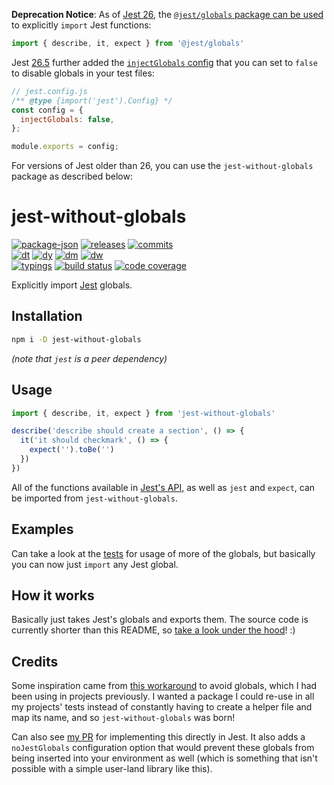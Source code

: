 **Deprecation Notice**: As of [Jest 26](https://jestjs.io/blog/2020/05/05/jest-26#a-new-way-to-consume-jest---jestglobals), the [`@jest/globals` package can be used](https://jestjs.io/docs/api) to explicitly `import` Jest functions:

```typescript
import { describe, it, expect } from '@jest/globals'
```

Jest [26.5](https://github.com/jestjs/jest/blob/v29.7.0/CHANGELOG.md#2650) further added the [`injectGlobals` config](https://jestjs.io/docs/configuration#injectglobals-boolean) that you can set to `false` to disable globals in your test files:

```js
// jest.config.js
/** @type {import('jest').Config} */
const config = {
  injectGlobals: false,
};

module.exports = config;
```

For versions of Jest older than 26, you can use the `jest-without-globals` package as described below:

# jest-without-globals

<!-- releases / versioning -->
[![package-json](https://img.shields.io/github/package-json/v/agilgur5/jest-without-globals.svg)](https://npmjs.org/package/jest-without-globals)
[![releases](https://img.shields.io/github/tag-pre/agilgur5/jest-without-globals.svg)](https://github.com/agilgur5/jest-without-globals/releases)
[![commits](https://img.shields.io/github/commits-since/agilgur5/jest-without-globals/latest?sort=semver&include_prereleases.svg)](https://github.com/agilgur5/jest-without-globals/commits/master)
<br><!-- downloads -->
[![dt](https://img.shields.io/npm/dt/jest-without-globals.svg)](https://npmjs.org/package/jest-without-globals)
[![dy](https://img.shields.io/npm/dy/jest-without-globals.svg)](https://npmjs.org/package/jest-without-globals)
[![dm](https://img.shields.io/npm/dm/jest-without-globals.svg)](https://npmjs.org/package/jest-without-globals)
[![dw](https://img.shields.io/npm/dw/jest-without-globals.svg)](https://npmjs.org/package/jest-without-globals)
<br><!-- status / activity -->
[![typings](https://img.shields.io/npm/types/jest-without-globals.svg)](https://github.com/agilgur5/jest-without-globals/blob/master/src/index.ts)
[![build status](https://img.shields.io/travis/agilgur5/jest-without-globals/master.svg)](https://travis-ci.org/agilgur5/jest-without-globals)
[![code coverage](https://img.shields.io/codecov/c/gh/agilgur5/jest-without-globals/master.svg)](https://codecov.io/gh/agilgur5/jest-without-globals)

Explicitly import [Jest](https://github.com/facebook/jest) globals.

## Installation

```sh
npm i -D jest-without-globals
```

_(note that `jest` is a peer dependency)_

## Usage

```typescript
import { describe, it, expect } from 'jest-without-globals'

describe('describe should create a section', () => {
  it('it should checkmark', () => {
    expect('').toBe('')
  })
})
```

All of the functions available in [Jest's API](https://jestjs.io/docs/en/api), as well as `jest` and `expect`, can be imported from `jest-without-globals`.

## Examples

Can take a look at the [tests](./test/) for usage of more of the globals, but basically you can now just `import` any Jest global.

## How it works

Basically just takes Jest's globals and exports them.
The source code is currently shorter than this README, so [take a look under the hood](./src/)! :)

## Credits

Some inspiration came from [this workaround](https://github.com/facebook/jest/pull/7571#issuecomment-498634094) to avoid globals, which I had been using in projects previously.
I wanted a package I could re-use in all my projects' tests instead of constantly having to create a helper file and map its name, and so `jest-without-globals` was born!

Can also see [my PR](https://github.com/facebook/jest/pull/9306) for implementing this directly in Jest. It also adds a `noJestGlobals` configuration option that would prevent these globals from being inserted into your environment as well (which is something that isn't possible with a simple user-land library like this).
